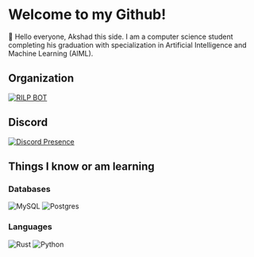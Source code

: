 # Welcome to my Github!

👋 Hello everyone, Akshad this side. I am a computer science student completing his graduation with specialization in Artificial Intelligence and Machine Learning (AIML). <br/>

## Organization
[![RILP BOT](https://avatars.githubusercontent.com/u/73837708?s=200&v=4)](https://github.com/RILPBOT)

## Discord
<!--https://lanyard.cnrad.dev/-->
[![Discord Presence](https://lanyard.cnrad.dev/api/853550854162743296?idleMessage=Sitting%20Idle%20%F0%9F%98%B4)](https://discord.com/users/853550854162743296)

## Things I know or am learning
<!--https://github.com/Ileriayo/markdown-badges-->
### Databases
![MySQL](https://img.shields.io/badge/mysql-%2300f.svg?style=for-the-badge&logo=mysql&logoColor=white)
![Postgres](https://img.shields.io/badge/Postgres-%23316192.svg?logo=postgresql&logoColor=white)

### Languages
![Rust](https://img.shields.io/badge/Rust-000000?style=for-the-badge&logo=rust&logoColor=white)
![Python](https://img.shields.io/badge/python-3670A0?style=for-the-badge&logo=python&logoColor=ffdd54) 
